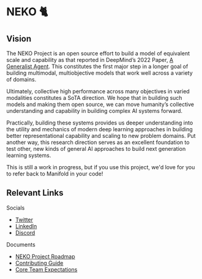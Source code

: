 # NEKO 🐈

## Vision

The NEKO Project is an open source effort to build a model of equivalent scale and capability as that reported in DeepMind’s 2022 Paper, [A Generalist Agent](https://www.deepmind.com/publications/a-generalist-agent). This constitutes the first major step in a longer goal of building multimodal, multiobjective models that work well across a variety of domains. 

Ultimately, collective high performance across many objectives in varied modalities constitutes a SoTA direction. We hope that in building such models and making them open source, we can move humanity’s collective understanding and capability in building complex AI systems forward.

Practically, building these systems provides us deeper understanding into the utility and mechanics of modern deep learning approaches in building better representational capability and scaling to new problem domains. Put another way, this research direction serves as an excellent foundation to test other, new kinds of general AI approaches to build next generation learning systems. 

This is still a work in progress, but if you use this project, we'd love for you to refer back to Manifold in your code!

## Relevant Links
Socials

 - [Twitter](https://twitter.com/ManifoldRG)
 - [LinkedIn](https://www.linkedin.com/company/manifold-research-group)
 - [Discord](https://discord.gg/a8uDbxzEbM)

Documents

 - [NEKO Project Roadmap](https://docs.google.com/document/d/e/2PACX-1vQ2JVJvSiYmwjDFnppj0_38NCUEdLG8pAdj0Q2tSy1yy4wwQxJOAAzNFwz2Is4TONhgUVnvJzuu5o85/pub)
 - [Contributing Guide](https://github.com/ManifoldRG/NEKO/blob/main/CONTRIBUTING.md)
 - [Core Team Expectations](https://docs.google.com/document/d/12_NKKnfMy6Q09xsyGwF4UBfSvn9vqVk4Pd_OTJVFWYk/edit?usp=sharing)
